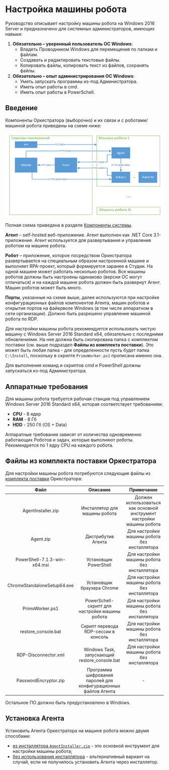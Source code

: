 # Настройка машины робота

Руководство описывает настройку машины робота на Windows 2016 Server и предназначено для системных администраторов, имеющих навыки:

1. **Обязательно – уверенный пользователь ОС Windows**:
   * Владеть Проводником Windows для перемещения по папкам и файлам.
   * Создавать и редактировать текстовые файлы.
   * Копировать файлы, копировать текст из файлов, сохранять файлы.
2. **Обязательно – опыт администрирования ОС Windows**:
   * Уметь запускать программы из-под Администратора.
   * Иметь опыт работы в cmd.
   * Иметь опыт работы в PowerSchell.

## Введение

Компоненты Оркестратора (выборочно) и их связи и с роботами/машиной робота приведены на схеме ниже:

![](../../../resources/setting-up-machines/windows/robotmachine/машина-робота-w.-компоненты-орка.png)

Полная схема приведена в разделе [Компоненты системы](https://docs.primo-rpa.ru/primo-rpa/orchestrator/system-components).

**Агент** – self-hosted веб-приложение. Агент выполнен как .NET Core 3.1-приложение. Агент используется для развертывания и управления роботом на машине робота.

**Робот** – приложение, которое посредством Оркестратора развертывается на специальным образом настроенной машине и выполняет RPA-проект, который формируется заранее в Студии. На одной машине может работать несколько роботов. Все машины роботов должны быть настроены одинаково (версии ОС могут отличаться) и на каждой машине робота должен быть развернут Агент. Машин роботов может быть много.

**Порты**, указанные на схеме выше, далее используются при настройке конфигурационных файлов компонентов Агента, машин роботов и открытия портов на файерволе Windows (в том числе аппаратном в сети организации). Должно быть разрешено управление машиной робота по RDP.

Для настройки машины робота рекомендуется использовать чистую машину с Windows Server 2016 Standard x64, обязательно с последними обновлениями. На нее должна быть скопирована папка с комплектом поставки (см. выше подраздел **Файлы из комплекта поставки**). Это может быть любая папка - для определенности пусть будет папка `C:\Install`, поскольку в скрипте `PrimoWorker.ps1` прописана именно она.

Для выполнения команд и скриптов cmd и PowerShell должны запускаться из-под Администратора.



## Аппаратные требования

Для машины робота требуется рабочая станция под управлением Windows Server 2016 Standard x64, которая соответствует требованиям:

* **CPU** - 8 ядер
* **RAM** - 8 Гб
* **HDD** - 250 Гб (OS + Data)

Аппаратные требования зависят от количества одновременно работающих Роботов и задач, которые выполняют роботы. Рекомендуется по 1 ядру CPU на каждого робота.



## Файлы из комплекта поставки Оркестратора

Для настройки машины робота потребуются следующие файлы из [комплекта поставки](https://docs.primo-rpa.ru/primo-rpa/orchestrator/deployment/kit) Оркестратора:

|             Файл             |                             Описание                            |                               Примечание                              |
| :--------------------------: | :-------------------------------------------------------------: | :-------------------------------------------------------------------: |
|      AgentInstaller.zip      |                  Инсталлятор для машины робота                  | Должен использоваться как основной инструмент настройки машины робота |
|           Agent.zip          |                        Дистрибутив Агента                       |              Для настройки машины робота без инсталлятора             |
| PowerShell-7.1.3-win-x64.msi |                      Установщик PowerShell                      |              Для настройки машины робота без инсталлятора             |
|  ChromeStandaloneSetup64.exe |                    Установщик браузера Chrome                   |              Для настройки машины робота без инсталлятора             |
|        PrimoWorker.ps1       |          PowerSchell-скрипт для настройки машины робота         |              Для настройки машины робота без инсталлятора             |
|     restore\_console.bat     |               Скрипт перевода RDP-сессии в консоль              |              Для настройки машины робота без инсталлятора             |
|     RDP-Disconnector.xml     |          Windows Task, запускающий restore\_console.bat         |              Для настройки машины робота без инсталлятора             |
|     PasswordEncryptor.zip    | Программа шифрования паролей для конфигурационных файлов Агента |                                   -                                   |

Остальное ПО должно быть предустановлено в Windows.

## Установка Агента

Установить Агента Оркестратора на машине робота можно двумя способами:

* [из инсталлятора `AgentInstaller.zip`](https://docs.primo-rpa.ru/primo-rpa/orchestrator/setting-up-machines/windows/agentinstaller) - это основной инструмент для настройки машины робота;
* [без использования инсталлятора](https://docs.primo-rpa.ru/primo-rpa/orchestrator/setting-up-machines/windows/appendix) - альтернативный вариант на случай, если не получилось установить Агента через инсталлятор.

